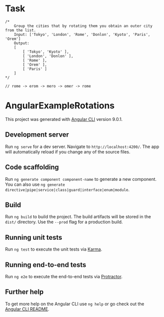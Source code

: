 # Task
    /* 
        Group the cities that by rotating them you obtain an outer city from the list.
        Input: ['Tokyo', 'London', 'Rome', 'Donlon', 'Kyoto', 'Paris', 'Orem']
        Output:
        [
            [ 'Tokyo', 'Kyoto' ],
            [ 'London', 'Donlon' ],
            [ 'Rome' ],
            [ 'Orem' ],
            [ 'Paris' ]
        ]
    */

    // rome -> erom -> mero -> omer -> rome


# AngularExampleRotations

This project was generated with [Angular CLI](https://github.com/angular/angular-cli) version 9.0.1.

## Development server

Run `ng serve` for a dev server. Navigate to `http://localhost:4200/`. The app will automatically reload if you change any of the source files.

## Code scaffolding

Run `ng generate component component-name` to generate a new component. You can also use `ng generate directive|pipe|service|class|guard|interface|enum|module`.

## Build

Run `ng build` to build the project. The build artifacts will be stored in the `dist/` directory. Use the `--prod` flag for a production build.

## Running unit tests

Run `ng test` to execute the unit tests via [Karma](https://karma-runner.github.io).

## Running end-to-end tests

Run `ng e2e` to execute the end-to-end tests via [Protractor](http://www.protractortest.org/).

## Further help

To get more help on the Angular CLI use `ng help` or go check out the [Angular CLI README](https://github.com/angular/angular-cli/blob/master/README.md).
